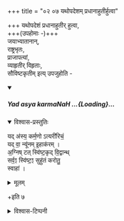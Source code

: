 +++
title = "०२ ०७ यथोपदेशम् प्रधानाहुतीर्हुत्वा"

+++
यथोपदेशं प्रधानाहुतीर् हुत्वा,  
+++(उपहोमाः -)+++  
जयाभ्यातानान्,  
राष्ट्रभृतः,  
प्राजापत्यां,  
व्याहृतीर् विहृताः,  
सौविष्टकृतीम् इत्य् उपजुहोति - 

<div class="js_include" includetitle="false" newlevelforh1="5" unfilled url="/vedAH_yajuH/taittirIyam/sUtram/ApastambaH/gRhyam/paddhatiH/mantrAdi/yad_asya_karmaNaH.md">
<details open><summary><h5>Yad asya karmaNaH ...{Loading}...</h5></summary>
<details open><summary>विश्वास-प्रस्तुतिः</summary>

यद् अ॑स्य॒ कर्म॒णो ऽत्यरी॑रिचं॒  
यद् वा॒ न्यू॑नम् इ॒हाक॑रम् ।  
अ॒ग्निष् टत् स्वि॑ष्ट॒कृद् वि॒द्वान्थ्  
सर्व॒ꣵ स्वि॑ष्ट॒ꣵ सुहु॑तं करोतु॒  
स्वाहा॑ ।
</details>
<details><summary>मूलम्</summary>

यद॑स्य॒ कर्म॒णोऽत्यरी॑रिचं॒ यद्वा॒ न्यू॑नमि॒हाक॑रम् ।  
अ॒ग्निष्टत्स्वि॑ष्ट॒कृद्वि॒द्वान्त्सर्व॒ग्ग्॒ स्वि॑ष्ट॒ग्ं॒ सुहु॑तं करोतु॒ स्वाहा॑ ।
</details>
</details>
</div>

+इति ७  


<details><summary>विश्वास-टिप्पनी</summary>

एतदेवानुयाज्यम् इति केचित्। कपर्दिकारिकायान्तु स्थालीपाकादिषु नैकेषु कर्मसु न विद्यतेऽयम्भागः। तथैवाधुनिकाचारे केषाञ्चित्।
</details>
